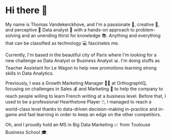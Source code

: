 # Hi there 👋 

My name is Thomas Vandekerckhove, and I'm a passionate 🥇, creative 🎨, and perceptive 🔭 Data analyst 🔧 with a hands-on approach to problem-solving and an unending thirst for knowledge 📚. Anything and everything that can be classified as technology 💻 fascinates me.

Currently, I'm based in the beautiful city of Paris where I'm looking for a new challenge as Data Analyst or Business Analyst 📊. I'm doing stuffs as Teacher Assistant for Le Wagon to help new promotions learning strong skills in Data Analytics.

Previously, I was a Growth Marketing Manager 🧑‍🔬 at OrthographIQ, focusing on challenges in Sales 💰 and Marketing 📣 to help the company to reach people willing to learn French writing at a business level. Before that, I used to be a professional Hearthstone Player 🖱️, I managed to reach a world-class level thanks to data-driven decision-making in-practice and in-game and fast learning in order to keep an edge on the other competitors. 

Oh, and I proudly hold an MS in Big Data Marketing 📈 from Toulouse Business School 🎓.
